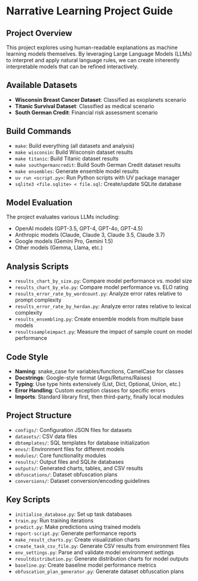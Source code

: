 # Narrative Learning Project Guide

## Project Overview
This project explores using human-readable explanations as machine learning models themselves. By leveraging Large Language Models (LLMs) to interpret and apply natural language rules, we can create inherently interpretable models that can be refined interactively.

## Available Datasets
- **Wisconsin Breast Cancer Dataset**: Classified as exoplanets scenario
- **Titanic Survival Dataset**: Classified as medical scenario
- **South German Credit**: Financial risk assessment scenario

## Build Commands
- `make`: Build everything (all datasets and analysis)
- `make wisconsin`: Build Wisconsin dataset results
- `make titanic`: Build Titanic dataset results
- `make southgermancredit`: Build South German Credit dataset results
- `make ensembles`: Generate ensemble model results
- `uv run <script.py>`: Run Python scripts with UV package manager
- `sqlite3 <file.sqlite> < file.sql`: Create/update SQLite database

## Model Evaluation
The project evaluates various LLMs including:
- OpenAI models (GPT-3.5, GPT-4, GPT-4o, GPT-4.5)
- Anthropic models (Claude, Claude 3, Claude 3.5, Claude 3.7)
- Google models (Gemini Pro, Gemini 1.5)
- Other models (Gemma, Llama, etc.)

## Analysis Scripts
- `results_chart_by_size.py`: Compare model performance vs. model size
- `results_chart_by_elo.py`: Compare model performance vs. ELO rating
- `results_error_rate_by_wordcount.py`: Analyze error rates relative to prompt complexity
- `results_error_rate_by_herdan.py`: Analyze error rates relative to lexical complexity
- `results_ensembling.py`: Create ensemble models from multiple base models
- `resultssampleimpact.py`: Measure the impact of sample count on model performance

## Code Style
- **Naming**: snake_case for variables/functions, CamelCase for classes
- **Docstrings**: Google-style format (Args/Returns/Raises)
- **Typing**: Use type hints extensively (List, Dict, Optional, Union, etc.)
- **Error Handling**: Custom exception classes for specific errors
- **Imports**: Standard library first, then third-party, finally local modules

## Project Structure
- `configs/`: Configuration JSON files for datasets
- `datasets/`: CSV data files
- `dbtemplates/`: SQL templates for database initialization
- `envs/`: Environment files for different models
- `modules/`: Core functionality modules
- `results/`: Output files and SQLite databases
- `outputs/`: Generated charts, tables, and CSV results
- `obfuscations/`: Dataset obfuscation plans
- `conversions/`: Dataset conversion/encoding guidelines

## Key Scripts
- `initialise_database.py`: Set up task databases
- `train.py`: Run training iterations
- `predict.py`: Make predictions using trained models
- `report-script.py`: Generate performance reports
- `make_result_charts.py`: Create visualization charts
- `create_task_csv_file.py`: Generate CSV results from environment files
- `env_settings.py`: Parse and validate model environment settings
- `resultdistribution.py`: Generate distribution charts for model outputs
- `baseline.py`: Create baseline model performance metrics
- `obfuscation_plan_generator.py`: Generate dataset obfuscation plans